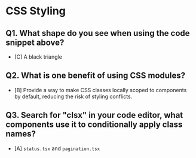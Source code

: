 # CSS Styling

## Q1. What shape do you see when using the code snippet above?

- [C] A black triangle

## Q2. What is one benefit of using CSS modules?

- [B] Provide a way to make CSS classes locally scoped to components by default, reducing the risk of styling conflicts.

## Q3. Search for "clsx" in your code editor, what components use it to conditionally apply class names?

- [A] `status.tsx` and `pagination.tsx`
